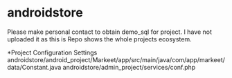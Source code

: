 # androidstore
Please make personal contact to obtain demo_sql for project.
I have not uploaded it as this is Repo shows the whole projects ecosystem.

*Project Configuration Settings
androidstore/android_project/Markeet/app/src/main/java/com/app/markeet/data/Constant.java
androidstore/admin_project/services/conf.php
